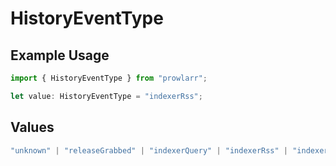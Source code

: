 # HistoryEventType

## Example Usage

```typescript
import { HistoryEventType } from "prowlarr";

let value: HistoryEventType = "indexerRss";
```

## Values

```typescript
"unknown" | "releaseGrabbed" | "indexerQuery" | "indexerRss" | "indexerAuth" | "indexerInfo"
```